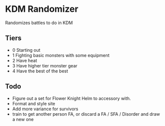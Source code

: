 # KDM Randomizer

Randomizes battles to do in KDM

## Tiers

- 0 Starting out
- 1 Fighting basic monsters with some equipment
- 2 Have heat
- 3 Have higher tier monster gear
- 4 Have the best of the best

## Todo

- Figure out a set for Flower Knight Helm to accessory with.
- Format and style site
- Add more variance for survivors
- train to get another person FA, or discard a FA / SFA / Disorder and draw a new one
